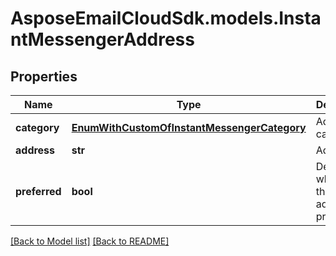 # AsposeEmailCloudSdk.models.InstantMessengerAddress
## Properties
Name | Type | Description | Notes
------------ | ------------- | ------------- | -------------
**category** | [**EnumWithCustomOfInstantMessengerCategory**](EnumWithCustomOfInstantMessengerCategory.md) | Address category.              | [optional] 
**address** | **str** | Address.              | [optional] 
**preferred** | **bool** | Determines whether this address is preferred.              | 



[[Back to Model list]](Models.md) [[Back to README]](README.md)


